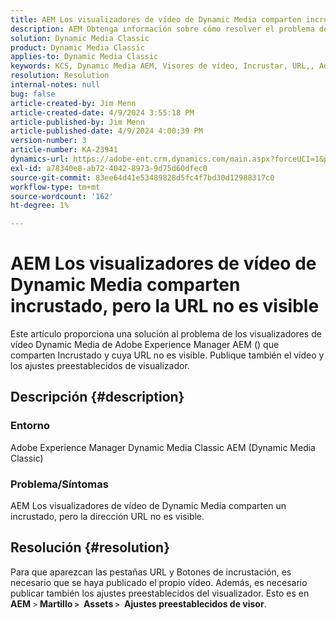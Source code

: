 ```yaml
---
title: AEM Los visualizadores de vídeo de Dynamic Media comparten incrustado, pero la URL no es visible
description: AEM Obtenga información sobre cómo resolver el problema de la URL en el que los visores de vídeo de Dynamic Media comparten una incrustación, pero la URL no es visible.
solution: Dynamic Media Classic
product: Dynamic Media Classic
applies-to: Dynamic Media Classic
keywords: KCS, Dynamic Media AEM, Visores de vídeo, Incrustar, URL,, Adobe Experience Manager, Solución de problemas
resolution: Resolution
internal-notes: null
bug: false
article-created-by: Jim Menn
article-created-date: 4/9/2024 3:55:18 PM
article-published-by: Jim Menn
article-published-date: 4/9/2024 4:00:39 PM
version-number: 3
article-number: KA-23941
dynamics-url: https://adobe-ent.crm.dynamics.com/main.aspx?forceUCI=1&pagetype=entityrecord&etn=knowledgearticle&id=6326bb8c-89f6-ee11-a1fe-6045bd006268
exl-id: a78340e8-ab72-4042-8973-9d75d60dfec0
source-git-commit: 83ee64d41e53489828d5fc4f7bd30d12988317c0
workflow-type: tm+mt
source-wordcount: '162'
ht-degree: 1%

---
```


# AEM Los visualizadores de vídeo de Dynamic Media comparten incrustado, pero la URL no es visible


Este artículo proporciona una solución al problema de los visualizadores de vídeo Dynamic Media de Adobe Experience Manager AEM () que comparten Incrustado y cuya URL no es visible. Publique también el vídeo y los ajustes preestablecidos de visualizador.

## Descripción {#description}


### Entorno<b> </b>

Adobe Experience Manager Dynamic Media Classic AEM (Dynamic Media Classic)

### Problema/Síntomas

AEM Los visualizadores de vídeo de Dynamic Media comparten un incrustado, pero la dirección URL no es visible.


## Resolución {#resolution}


Para que aparezcan las pestañas URL y Botones de incrustación, es necesario que se haya publicado el propio vídeo. Además, es necesario publicar también los ajustes preestablecidos del visualizador. Esto es en <b>AEM</b> `>`  <b>Martillo `>` </b> <b>Assets `>` </b> <b>Ajustes preestablecidos de visor</b>.
